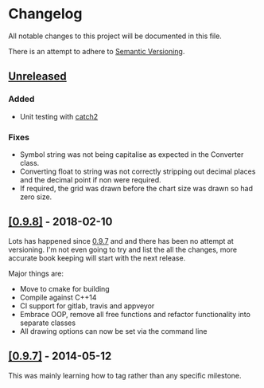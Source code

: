 # Changelog
All notable changes to this project will be documented in this file.

There is an attempt to adhere to [Semantic Versioning](https://semver.org/).

## [Unreleased](https://github.com/php1ic/inch/tree/master)

### Added
- Unit testing with [catch2](https://github.com/catchorg/Catch2)

### Fixes
- Symbol string was not being capitalise as expected in the Converter class.
- Converting float to string was not correctly stripping out decimal places and the decimal point if non were required.
- If required, the grid was drawn before the chart size was drawn so had zero size.

## [[0.9.8]](https://github.com/php1ic/inch/releases/tag/v0.9.8) - 2018-02-10

Lots has happened since [0.9.7](https://github.com/php1ic/inch/releases/tag/v0.9.7) and and there has been no attempt at versioning.
I'm not even going to try and list the all the changes, more accurate book keeping will start with the next release.

Major things are:
- Move to cmake for building
- Compile against C++14
- CI support for gitlab, travis and appveyor
- Embrace OOP, remove all free functions and refactor functionality into separate classes
- All drawing options can now be set via the command line


## [[0.9.7]](https://github.com/php1ic/inch/releases/tag/v0.9.7) - 2014-05-12

This was mainly learning how to tag rather than any specific milestone.
